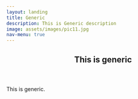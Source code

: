 ```yaml
---
layout: landing
title: Generic
description: This is Generic description
image: assets/images/pic11.jpg
nav-menu: true
---
```

<!-- Main -->
<div id="main">

<!-- One -->
<section id="one">
	<div class="inner">
		<header class="major">
			<h2>This is generic</h2>
		</header>
		<p>This is generic.</p>
	</div>
</section>

</div>